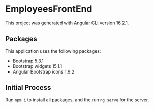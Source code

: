# EmployeesFrontEnd

This project was generated with [Angular CLI](https://github.com/angular/angular-cli) version 16.2.1.

## Packages

This application uses the following packages:
* Bootstrap 5.3.1
* Bootstrap widgets 15.1.1
* Angular Bootstrap icons 1.9.2

## Initial Process

Run `npm i` to install all packages, and the run `ng serve` for the server.